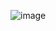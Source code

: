 ![image](https://github.com/Hector-Durazo/InTune/assets/60802010/7dd49601-701c-434b-a485-4238b0fca856)
